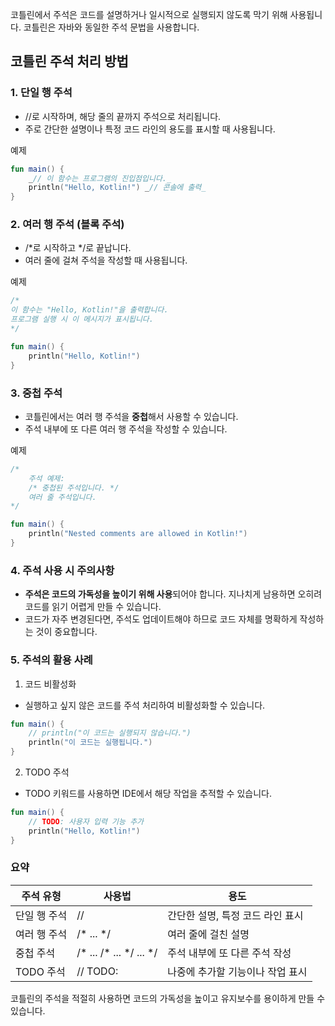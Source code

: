 코틀린에서 주석은 코드를 설명하거나 일시적으로 실행되지 않도록 막기 위해 사용됩니다. 코틀린은 자바와 동일한 주석 문법을 사용합니다.

## 코틀린 주석 처리 방법

### 1. 단일 행 주석

- //로 시작하며, 해당 줄의 끝까지 주석으로 처리됩니다.
- 주로 간단한 설명이나 특정 코드 라인의 용도를 표시할 때 사용됩니다.

예제

```kotlin
fun main() {
    _// 이 함수는 프로그램의 진입점입니다._
    println("Hello, Kotlin!") _// 콘솔에 출력_
}
```

### 2. 여러 행 주석 (블록 주석)

- /*로 시작하고 */로 끝납니다.
- 여러 줄에 걸쳐 주석을 작성할 때 사용됩니다.

예제

```kotlin
/*
이 함수는 "Hello, Kotlin!"을 출력합니다.
프로그램 실행 시 이 메시지가 표시됩니다.
*/

fun main() {
    println("Hello, Kotlin!")
}
```

### 3. 중첩 주석

- 코틀린에서는 여러 행 주석을 **중첩**해서 사용할 수 있습니다.
- 주석 내부에 또 다른 여러 행 주석을 작성할 수 있습니다.

예제

```kotlin
/*
    주석 예제:
    /* 중첩된 주석입니다. */
    여러 줄 주석입니다.
*/

fun main() {
    println("Nested comments are allowed in Kotlin!")
}
```

### 4. 주석 사용 시 주의사항

- **주석은 코드의 가독성을 높이기 위해 사용**되어야 합니다. 지나치게 남용하면 오히려 코드를 읽기 어렵게 만들 수 있습니다.
- 코드가 자주 변경된다면, 주석도 업데이트해야 하므로 코드 자체를 명확하게 작성하는 것이 중요합니다.

### 5. 주석의 활용 사례

1. 코드 비활성화

- 실행하고 싶지 않은 코드를 주석 처리하여 비활성화할 수 있습니다.

```kotlin
fun main() {
    // println("이 코드는 실행되지 않습니다.")
    println("이 코드는 실행됩니다.")
}
```

2. TODO 주석

- TODO 키워드를 사용하면 IDE에서 해당 작업을 추적할 수 있습니다.

```kotlin
fun main() {
    // TODO: 사용자 입력 기능 추가
    println("Hello, Kotlin!")
}
```

### 요약

| 주석 유형   | 사용법                     | 용도                  |
| ------- | ----------------------- | ------------------- |
| 단일 행 주석 | //                      | 간단한 설명, 특정 코드 라인 표시 |
| 여러 행 주석 | /* ... */               | 여러 줄에 걸친 설명         |
| 중첩 주석   | /* ... /* ... */ ... */ | 주석 내부에 또 다른 주석 작성   |
| TODO 주석 | // TODO:                | 나중에 추가할 기능이나 작업 표시  |

코틀린의 주석을 적절히 사용하면 코드의 가독성을 높이고 유지보수를 용이하게 만들 수 있습니다.
